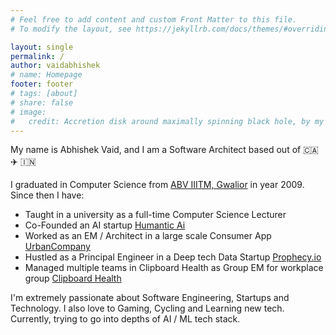 ```yaml
---
# Feel free to add content and custom Front Matter to this file.
# To modify the layout, see https://jekyllrb.com/docs/themes/#overriding-theme-defaults

layout: single
permalink: /
author: vaidabhishek
# name: Homepage
footer: footer
# tags: [about]
# share: false
# image:
#   credit: Accretion disk around maximally spinning black hole, by my group
---
```


My name is Abhishek Vaid, 
 and I am a Software Architect based out of 🇨🇦 ✈️ 🇮🇳

I graduated in Computer Science from [ABV IIITM, Gwalior](http://www.iiitm.ac.in) in year 2009. Since then I have: 
  - Taught in a university as a full-time Computer Science Lecturer
  - Co-Founded an AI startup [Humantic Ai](www.humantic.ai)
  - Worked as an EM / Architect in a large scale Consumer App [UrbanCompany](www.urbancompany.com)
  - Hustled as a Principal Engineer in a Deep tech Data Startup [Prophecy.io](www.prophecy.io)
  - Managed multiple teams in Clipboard Health as Group EM for workplace group [Clipboard Health](www.clipboard.health)

I'm extremely passionate about Software Engineering, Startups and Technology. I also love to Gaming, Cycling and Learning new tech. Currently, trying to go into depths of AI / ML tech stack. 